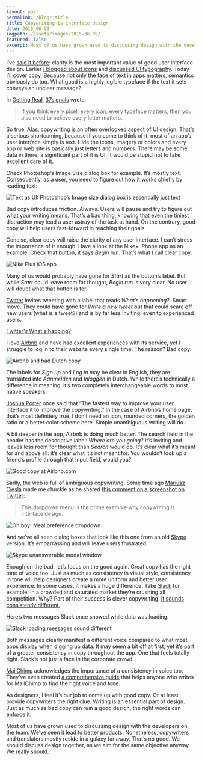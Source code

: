 ```yaml
---
layout: post
permalink: /blog/:title
title: Copywriting is interface design
date: 2015-06-09
imgpath: /assets/images/2015-06-09/
featured: false
excerpt: Most of us have grown used to discussing design with the developers on the team. We’ve seen it lead to better products. However, copywriters and translators mostly reside in a galaxy far away. That’s no good. We should discuss design together. We really should.
---
```

I’ve [said it before](http://thomasbyttebier.be/blog/a-clear-interface-is-a-better-interface): clarity is the most important value of good user interface design. Earlier [I blogged about icons](http://thomasbyttebier.be/blog/the-best-icon-is-a-text-label) and [discussed UI typography](http://thomasbyttebier.be/blog/the-best-ui-typeface-goes-unnoticed). Today I’ll cover copy. Because not only the face of text in apps matters, semantics obviously do too. What good is a highly legible typeface if the text it sets conveys an unclear message?

In [Getting Real](https://gettingreal.37signals.com), [37signals](http://37signals.com) wrote:

> If you think every pixel, every icon, every typeface matters, then you also need to believe every letter matters.

So true. Alas, copywriting is an often overlooked aspect of UI design. That’s a serious shortcoming, because if you come to think of it: most of an app’s user interface simply is text. Hide the icons, imagery or colors and every app or web site is basically just letters and numbers. There may be some data in there, a significant part of it is UI. It would be stupid not to take excellent care of it.

Check Photoshop’s Image Size dialog box for example. It’s mostly text. Consequently, as a user, you need to figure out how it works chiefly by reading text:

![Text as UI: Photoshop’s Image size dialog box is essentially just text]({{site.baseurl}}{{page.imgpath}}photoshop.png)

Bad copy introduces friction. Always. Users will pause and try to figure out what your writing means. That’s a bad thing, knowing that even the tiniest distraction may lead a user astray of the task at hand. On the contrary, good copy will help users fast-forward in reaching their goals.

Concise, clear copy will raise the clarity of any user interface. I can’t stress the importance of it enough. Have a look at the Nike+ iPhone app as an example. Check that button, it says *Begin run*. That’s what I call clear copy.

![Nike Plus iOS app]({{site.baseurl}}{{page.imgpath}}nike-btn.png)

Many of us would probably have gone for *Start* as the button’s label. But while *Start* could leave room for thought, *Begin run* is very clear. No user will doubt what that button is for.

[Twitter](http://twitter.com) invites tweeting with a label that reads *What’s happening?*. Smart move. They could have gone for *Write a new tweet* but that could scare off new users (what is a tweet?) and is by far less inviting, even to experienced users.

[Twitter's What's happing?]({{site.baseurl}}{{page.imgpath}}twitter.png)

I love [Airbnb](http://airbnb.com) and have had excellent experiences with its service, yet I struggle to log in to their website every single time. The reason? Bad copy:

![Airbnb and bad Dutch copy]({{site.baseurl}}{{page.imgpath}}airbnb.jpg)

The labels for *Sign up* and *Log in* may be clear in English, they are translated into *Aanmelden* and *Inloggen* in Dutch. While there’s technically a difference in meaning, it’s two completely interchangeable words to most native speakers.

[Joshua Porter](http://bokardo.com/archives/writing-microcopy/) once said that “The fastest way to improve your user interface it to improve the copywriting.” In the case of Airbnb’s home page, that’s most definitely true. I don’t need an icon, rounded corners, the golden ratio or a better color scheme here. Simple unambiguous writing will do.

A bit deeper in the app, Airbnb is doing much better. The search field in the header has the descriptive label: *Where are you going?* It’s inviting and leaves less room for thought than *Search* would do. It’s clear what it’s meant for and above all: it’s clear what it’s not meant for. You wouldn’t look up a friend’s profile through that input field, would you?

![Good copy at Airbnb.com]({{site.baseurl}}{{page.imgpath}}airbnb-where.png)

Sadly, the web is full of ambiguous copywriting. Some time ago [Mariusz Ciesla](http://twitter.com/dotmariusz) made me chuckle as he shared [this comment on a screenshot on Twitter](https://twitter.com/dotmariusz/status/593174898333323264):

> This dropdown menu is the prime example why copywriting is interface design.

![Oh boy! Meal preference dropdown]({{site.baseurl}}{{page.imgpath}}dropdown.png)

And we’ve all seen dialog boxes that look like this one from an old [Skype](http://skype.com) version. It’s embarrassing and will leave users frustrated.

![Skype unanswerable modal window]({{site.baseurl}}{{page.imgpath}}skype.png)

Enough on the bad, let’s focus on the good again. Great copy has the right tone of voice too. Just as much as consistency in visual style, consistency in tone will help designers create a more uniform and better user experience. In some cases, it makes a huge difference. Take [Slack](http://metalab.co/projects/slack/) for example: in a crowded and saturated market they’re crushing all competition. Why? Part of their success is clever copywriting. [It sounds consistently different.](https://medium.com/@awilkinson/slack-s-2-8-billion-dollar-secret-sauce-5c5ec7117908)

Here’s two messages Slack once showed while data was loading.

![Slack loading messages sound different]({{site.baseurl}}{{page.imgpath}}slack-loading.png)

Both messages clearly manifest a different voice compared to what most apps display when digging up data. It may seem a bit off at first, yet it’s part of a greater consistency in copy throughout the app. One that feels totally right. Slack’s not just a face in the corporate crowd.

[MailChimp](http://mailchimp.com) acknowledges the importance of a consistency in voice too. They’ve even created [a comprehensive guide](http://voiceandtone.com) that helps anyone who writes for MailChimp to find the right voice and tone.

As designers, I feel it’s our job to come up with good copy. Or at least provide copywriters the right clue. Writing is an essential part of design. Just as much as bad copy can ruin a good design, the right words can enforce it.

Most of us have grown used to discussing design with the developers on the team. We’ve seen it lead to better products. Nonetheless, copywriters and translators mostly reside in a galaxy far away. That’s no good. We should discuss design together, as we aim for the same objective anyway. We really should.
